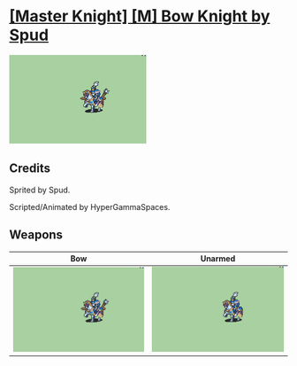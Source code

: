 # [\[Master Knight\] \[M\] Bow Knight by Spud](./)

<img src="./5.%20Bow/Bow_000.png" alt="[Master Knight] [M] Bow Knight by Spud standing" />

## Credits

Sprited by Spud.

Scripted/Animated by HyperGammaSpaces.

## Weapons


|Bow |Unarmed |
|  :---: | :---: |
| <img alt="Bow animation" src="./5.%20Bow/Bow.gif" /> | <img alt="Unarmed animation" src="./8.%20Unarmed/Unarmed.gif" /> |
